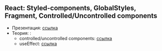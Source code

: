 ## React: Styled-components, GlobalStyles, Fragment, Controlled/Uncontrolled components

- Презентация: [ссылка](https://github.com/ait-tr/cohort31.1/blob/main/front_end/lesson_24/React_useEffect.pdf)
- Теория: :
  - controlled/uncontrolled components: [ссылка](https://react.dev/learn/sharing-state-between-components#controlled-and-uncontrolled-components)
  - useEffect: [ссылка](https://react.dev/reference/react/useEffect)
